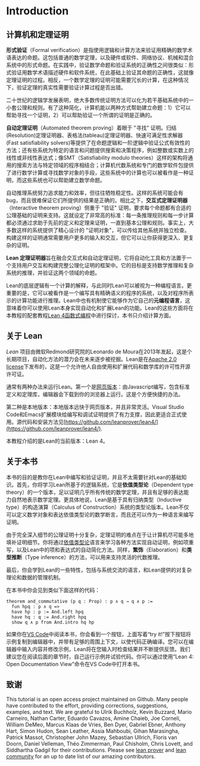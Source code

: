 Introduction
============

<!--
Computers and Theorem Proving
-->

计算机和定理证明
-----------------------------

<!--
*Formal verification* involves the use of logical and computational methods to establish claims that are expressed in
precise mathematical terms. These can include ordinary mathematical theorems, as well as claims that pieces of hardware
or software, network protocols, and mechanical and hybrid systems meet their specifications. In practice, there is not a
sharp distinction between verifying a piece of mathematics and verifying the correctness of a system: formal
verification requires describing hardware and software systems in mathematical terms, at which point establishing claims
as to their correctness becomes a form of theorem proving. Conversely, the proof of a mathematical theorem may require a
lengthy computation, in which case verifying the truth of the theorem requires verifying that the computation does what
it is supposed to do.
-->

**形式验证**（Formal verification）是指使用逻辑和计算方法来验证用精确的数学术语表达的命题。这包括普通的数学定理，以及硬件或软件、网络协议、机械和混合系统中的形式命题。在实践中，验证数学命题和验证系统的正确性之间很类似：形式验证用数学术语描述硬件和软件系统，在此基础上验证其命题的正确性，这就像定理证明的过程。相反，一个数学定理的证明可能需要冗长的计算，在这种情况下，验证定理的真实性需要验证计算过程是否出错。

<!--
The gold standard for supporting a mathematical claim is to provide a proof, and twentieth-century developments in logic
show most if not all conventional proof methods can be reduced to a small set of axioms and rules in any of a number of
foundational systems. With this reduction, there are two ways that a computer can help establish a claim: it can help
find a proof in the first place, and it can help verify that a purported proof is correct.
-->

二十世纪的逻辑学发展表明，绝大多数传统证明方法可以化为若干基础系统中的一小套公理和规则。有了这种简化，计算机能以两种方式帮助建立命题：1）它可以帮助寻找一个证明，2）可以帮助验证一个所谓的证明是正确的。

<!--
*Automated theorem proving* focuses on the "finding" aspect. Resolution theorem provers, tableau theorem provers, fast
satisfiability solvers, and so on provide means of establishing the validity of formulas in propositional and
first-order logic. Other systems provide search procedures and decision procedures for specific languages and domains,
such as linear or nonlinear expressions over the integers or the real numbers. Architectures like SMT ("satisfiability
modulo theories") combine domain-general search methods with domain-specific procedures. Computer algebra systems and
specialized mathematical software packages provide means of carrying out mathematical computations, establishing
mathematical bounds, or finding mathematical objects. A calculation can be viewed as a proof as well, and these systems,
too, help establish mathematical claims.
-->

**自动定理证明**（Automated theorem proving）着眼于 "寻找" 证明。归结(Resolution)定理证明器、表格法(tableau)定理证明器、快速可满足性求解器(Fast satisfiability solvers)等提供了在命题逻辑和一阶逻辑中验证公式有效性的方法；还有些系统为特定的语言和问题提供搜索和决策程序，例如整数或实数上的线性或非线性表达式；像SMT（Satisfiability modulo theories）这样的架构将通用的搜索方法与特定领域的程序相结合；计算机代数系统和专门的数学软件包提供了进行数学计算或寻找数学对象的手段，这些系统中的计算也可以被看作是一种证明，而这些系统也可以帮助建立数学命题。

<!--
Automated reasoning systems strive for power and efficiency, often at the expense of guaranteed soundness. Such systems
can have bugs, and it can be difficult to ensure that the results they deliver are correct. In contrast, *interactive
theorem proving* focuses on the "verification" aspect of theorem proving, requiring that every claim is supported by a
proof in a suitable axiomatic foundation. This sets a very high standard: every rule of inference and every step of a
calculation has to be justified by appealing to prior definitions and theorems, all the way down to basic axioms and
rules. In fact, most such systems provide fully elaborated "proof objects" that can be communicated to other systems and
checked independently. Constructing such proofs typically requires much more input and interaction from users, but it
allows you to obtain deeper and more complex proofs.
-->

自动推理系统努力追求能力和效率，但往往牺牲稳定性。这样的系统可能会有bug，而且很难保证它们所提供的结果是正确的。相比之下，**交互式定理证明器**（Interactive theorem proving）侧重于 "验证" 证明，要求每个命题都有合适的公理基础的证明来支持。这就设定了非常高的标准：每一条推理规则和每一步计算都必须通过求助于先前的定义和定理来证明，一直到基本公理和规则。事实上，大多数这样的系统提供了精心设计的 "证明对象"，可以传给其他系统并独立检查。构建这样的证明通常需要用户更多的输入和交互，但它可以让你获得更深入、更复杂的证明。

<!--
The *Lean Theorem Prover* aims to bridge the gap between interactive and automated theorem proving, by situating
automated tools and methods in a framework that supports user interaction and the construction of fully specified
axiomatic proofs. The goal is to support both mathematical reasoning and reasoning about complex systems, and to verify
claims in both domains.
-->

**Lean 定理证明器**旨在融合交互式和自动定理证明，它将自动化工具和方法置于一个支持用户交互和构建完整公理化证明的框架中。它的目标是支持数学推理和复杂系统的推理，并验证这两个领域的命题。

<!--
Lean's underlying logic has a computational interpretation, and Lean can be viewed equally well as a programming
language. More to the point, it can be viewed as a system for writing programs with a precise semantics, as well as
reasoning about the functions that the programs compute. Lean also has mechanisms to serve as its own *metaprogramming
language*, which means that you can implement automation and extend the functionality of Lean using Lean itself. These
aspects of Lean are described in the free online book, [Functional Programming in Lean](https://lean-lang.org/functional_programming_in_lean/), though computational
aspects of the system will make an appearance here.
-->

Lean的底层逻辑有一个计算的解释，与此同时Lean可以被视为一种编程语言。更重要的是，它可以被看作是一个编写具有精确语义的程序的系统，以及对程序所表示的计算功能进行推理。Lean中也有机制使它能够作为它自己的**元编程语言**，这意味着你可以使用Lean本身实现自动化和扩展Lean的功能。Lean的这些方面将在本教程的配套教程[Lean 4函数式编程](https://www.leanprover.cn/fp-lean-zh/)中进行探讨，本书只介绍计算方面。

<!--
About Lean
-->

关于 Lean
----------

<!--
The *Lean* project was launched by Leonardo de Moura at Microsoft Research Redmond in 2013. It is an ongoing, long-term
effort, and much of the potential for automation will be realized only gradually over time. Lean is released under the
[Apache 2.0 license](LICENSE), a permissive open source license that permits others to use and extend the code and
mathematical libraries freely.
-->

*Lean* 项目由微软Redmond研究院的Leonardo de Moura在2013年发起，这是个长期项目，自动化方法的潜力会在未来逐步被挖掘。Lean是在[Apache 2.0 license](LICENSE)下发布的，这是一个允许他人自由使用和扩展代码和数学库的许可性开源许可证。


<!--
To install Lean in your computer consider using the [Quickstart](https://github.com/leanprover/lean4/blob/master/doc/quickstart.md) instructions. The Lean source code, and instructions for building Lean, are available at
[https://github.com/leanprover/lean4/](https://github.com/leanprover/lean4/).


This tutorial describes the current version of Lean, known as Lean 4.
-->

通常有两种办法来运行Lean。第一个是[网页版本](https://live.lean-lang.org/)：由Javascript编写，包含标准定义和定理库，编辑器会下载到你的浏览器上运行。这是个方便快捷的办法。

第二种是本地版本：本地版本远快于网页版本，并且非常灵活。Visual Studio Code和Emacs扩展模块给编写和调试证明提供了有力支撑，因此更适合正式使用。源代码和安装方法见[https://github.com/leanprover/lean4/](https://github.com/leanprover/lean4/).

本教程介绍的是Lean的当前版本：Lean 4。

<!--
About this Book
-->

关于本书
---------------

<!--
This book is designed to teach you to develop and verify proofs in Lean. Much of the background information you will
need in order to do this is not specific to Lean at all. To start with, you will learn the logical system that Lean is
based on, a version of *dependent type theory* that is powerful enough to prove almost any conventional mathematical
theorem, and expressive enough to do it in a natural way. More specifically, Lean is based on a version of a system
known as the Calculus of Constructions with inductive types. Lean can not only define mathematical objects and express
mathematical assertions in dependent type theory, but it also can be used as a language for writing proofs.
-->


本书的目的是教你在Lean中编写和验证证明，并且不太需要针对Lean的基础知识。首先，你将学习Lean所基于的逻辑系统，它是**依值类型论**（Dependent type theory）的一个版本，足以证明几乎所有传统的数学定理，并且有足够的表达能力自然地表示数学定理。更具体地说，Lean是基于具有归纳类型（Inductive type）的构造演算（Calculus of Construction）系统的类型论版本。Lean不仅可以定义数学对象和表达依值类型论的数学断言，而且还可以作为一种语言来编写证明。

<!--
Because fully detailed axiomatic proofs are so complicated, the challenge of theorem proving is to have the computer
fill in as many of the details as possible. You will learn various methods to support this in [dependent type
theory](dependent_type_theory.md). For example, term rewriting, and Lean's automated methods for simplifying terms and
expressions automatically. Similarly, methods of *elaboration* and *type inference*, which can be used to support
flexible forms of algebraic reasoning.
-->

由于完全深入细节的公理证明十分复杂，定理证明的难点在于让计算机尽可能多地填补证明细节。你将通过[依值类型论](dependent_type_theory.md)语言来学习各种方法实现自动证明，例如项重写，以及Lean中的项和表达式的自动简化方法。同样，**繁饰**（Elaboration）和**类型推断**（Type inference）的方法，可以用来支持灵活的代数推理。


<!--
Finally, you will learn about features that are specific to Lean, including the language you use to communicate
with the system, and the mechanisms Lean offers for managing complex theories and data.

Throughout the text you will find examples of Lean code like the one below:
-->

最后，你会学到Lean的一些特性，包括与系统交流的语言，和Lean提供的对复杂理论和数据的管理机制。

在本书中你会见到类似下面这样的代码：

```lean
theorem and_commutative (p q : Prop) : p ∧ q → q ∧ p :=
  fun hpq : p ∧ q =>
  have hp : p := And.left hpq
  have hq : q := And.right hpq
  show q ∧ p from And.intro hq hp
```

<!--
If you are reading the book inside of [VS Code](https://code.visualstudio.com/), you will see a button that reads "try it!" Pressing the button copies the example to your editor with enough surrounding context to make the code compile correctly. You can type
things into the editor and modify the examples, and Lean will check the results and provide feedback continuously as you
type. We recommend running the examples and experimenting with the code on your own as you work through the chapters
that follow. You can open this book on VS Code by using the command "Lean 4: Open Documentation View".

-->

如果你在[VS Code](https://code.visualstudio.com/)中阅读本书，你会看到一个按钮，上面写着“try it!”按下按钮将示例复制到编辑器中，并带有足够的周围上下文，以使代码正确编译。您可以在编辑器中输入内容并修改示例，Lean将在您输入时检查结果并不断提供反馈。我们建议您在阅读后面的章节时，自己运行示例并试验代码。你可以通过使用“Lean 4: Open Documentation View”命令在VS Code中打开本书。

致谢
---------------

This tutorial is an open access project maintained on Github. Many people have contributed to the effort, providing
corrections, suggestions, examples, and text. We are grateful to Ulrik Buchholz, Kevin Buzzard, Mario Carneiro, Nathan
Carter, Eduardo Cavazos, Amine Chaieb, Joe Corneli, William DeMeo, Marcus Klaas de Vries, Ben Dyer, Gabriel Ebner,
Anthony Hart, Simon Hudon, Sean Leather, Assia Mahboubi, Gihan Marasingha, Patrick Massot, Christopher John Mazey,
Sebastian Ullrich, Floris van Doorn, Daniel Velleman, Théo Zimmerman, Paul Chisholm, Chris Lovett, and Siddhartha Gadgil for their contributions.  Please see [lean prover](https://github.com/leanprover/) and [lean community](https://github.com/leanprover-community/) for an up to date list
of our amazing contributors.
